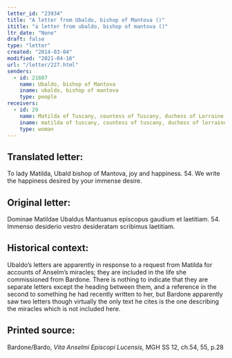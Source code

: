 ```yaml
---
letter_id: "23934"
title: "A letter from Ubaldo, bishop of Mantova ()"
ititle: "a letter from ubaldo, bishop of mantova ()"
ltr_date: "None"
draft: false
type: "letter"
created: "2014-03-04"
modified: "2021-04-16"
url: "/letter/227.html"
senders:
  - id: 21607
    name: Ubaldo, bishop of Mantova
    iname: ubaldo, bishop of mantova
    type: people
receivers:
  - id: 29
    name: Matilda of Tuscany, countess of Tuscany, duchess of Lorraine
    iname: matilda of tuscany, countess of tuscany, duchess of lorraine
    type: woman
---
```

<h2> Translated letter:</h2>To lady Matilda, Ubald bishop of Mantova, joy and happiness.
54.  We write the happiness desired by your immense desire.
<h2 class="mt-4"> Original letter:</h2>Dominae Matildae Ubaldus Mantuanus episcopus gaudium et laetitiam.
54.  Immenso desiderio vestro desideratam scribimus laetitiam.
<h2 class="mt-4"> Historical context:</h2>Ubaldo’s letters are apparently in response to a request from Matilda for accounts of Anselm’s miracles; they are included in the life she commissioned from Bardone.  There is nothing to indicate that they are separate letters except the heading between them, and a reference in the second to something he had recently written to her, but Bardone apparently saw two letters though virtually the only text he cites is the one describing the miracles which is not included here.
<h2 class="mt-4"> Printed source:</h2><p>Bardone/Bardo, <em>Vita Anselmi Episcopi Lucensis,</em> MGH SS 12, ch.54, 55, p.28</p>